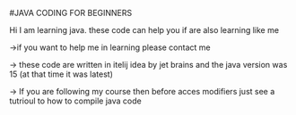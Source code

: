 #JAVA CODING FOR BEGINNERS

Hi I am learning java. these code can help you if are also learning like me 

->if you want to help me in learning please contact me

-> these code are written in itelij idea by jet brains and the java version was 15 (at that time it was latest)

-> If you are following my course then before acces modifiers just see a tutrioul to how to compile java code


